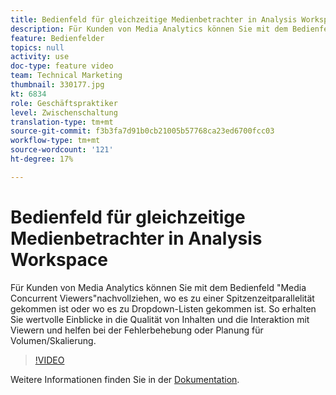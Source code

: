 ```yaml
---
title: Bedienfeld für gleichzeitige Medienbetrachter in Analysis Workspace
description: Für Kunden von Media Analytics können Sie mit dem Bedienfeld "Media Concurrent Viewers"nachvollziehen, wo es zu einer Spitzenzeitparallelität gekommen ist oder wo es zu Dropdown-Listen gekommen ist. So erhalten Sie wertvolle Einblicke in die Qualität von Inhalten und die Interaktion mit Viewern und helfen bei der Fehlerbehebung oder Planung für Volumen/Skalierung.
feature: Bedienfelder
topics: null
activity: use
doc-type: feature video
team: Technical Marketing
thumbnail: 330177.jpg
kt: 6834
role: Geschäftspraktiker
level: Zwischenschaltung
translation-type: tm+mt
source-git-commit: f3b3fa7d91b0cb21005b57768ca23ed6700fcc03
workflow-type: tm+mt
source-wordcount: '121'
ht-degree: 17%

---
```



# Bedienfeld für gleichzeitige Medienbetrachter in Analysis Workspace

Für Kunden von Media Analytics können Sie mit dem Bedienfeld &quot;Media Concurrent Viewers&quot;nachvollziehen, wo es zu einer Spitzenzeitparallelität gekommen ist oder wo es zu Dropdown-Listen gekommen ist. So erhalten Sie wertvolle Einblicke in die Qualität von Inhalten und die Interaktion mit Viewern und helfen bei der Fehlerbehebung oder Planung für Volumen/Skalierung.

>[!VIDEO](https://video.tv.adobe.com/v/330177/?quality=12&learn=on)

Weitere Informationen finden Sie in der [Dokumentation](https://experienceleague.adobe.com/docs/analytics/analyze/analysis-workspace/panels/media-concurrent-viewers.html?lang=en#analysis-workspace).
